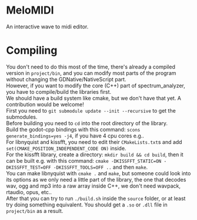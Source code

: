 # MeloMIDI
An interactive wave to midi editor.
# Compiling
You don't need to do this most of the time, there's already a compiled version in `project/bin`, and you can modify most parts of the program without changing the GDNative/NativeScript part.  
However, if you want to modify the core (C++) part of spectrum_analyzer, you have to compile/build the libraries first.  
We should have a build system like cmake, but we don't have that yet. A contribution would be welcome!  
First you need to `git submodule update --init --recursive` to get the submodules.  
Before building you need to `cd` into the root directory of the library.  
Build the godot-cpp bindings with this command: `scons generate_bindings=yes -j4`, if you have 4 cpu cores e.g..  
For libnyquist and kissfft, you need to edit their `CMakeLists.txt`s and add `set(CMAKE_POSITION_INDEPENDENT_CODE ON)` inside.  
For the kissfft library, create a directory: `mkdir build && cd build`, then it can be built e.g. with this command: `cmake -DKISSFFT_STATIC=ON -DKISSFFT_TEST=OFF -DKISSFFT_TOOLS=OFF ..` and then `make`.  
You can make libnyquist with `cmake .` and `make`, but someone could look into its options as we only need a little part of the library, the one that decodes wav, ogg and mp3 into a raw array inside C++, we don't need wavpack, rtaudio, opus, etc..  
After that you can try to run `./build.sh` inside the `source` folder, or at least try doing something equivalent. You should get a `.so` or `.dll` file in `project/bin` as a result.
